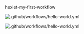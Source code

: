 hexlet-my-first-workflow

![.github/workflows/hello-world.yml](https://github.com/github/docs/actions/workflows/main.yml/badge.svg?event=push)

![.github/workflows/hello-world.yml](https://github.com/github/docs/actions/workflows/main.yml/badge.svg)
